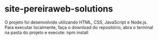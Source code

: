 # site-pereiraweb-solutions
 O projeto foi desenvolvido utilizando HTML, CSS, JavaScript e Node.js. Para executar localmente, faça o download do repositório, abra o terminal na pasta do projeto e execute: npm install 
